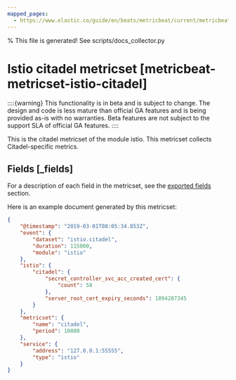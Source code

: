 ```yaml
---
mapped_pages:
  - https://www.elastic.co/guide/en/beats/metricbeat/current/metricbeat-metricset-istio-citadel.html
---
```


% This file is generated! See scripts/docs_collector.py

# Istio citadel metricset [metricbeat-metricset-istio-citadel]

::::{warning}
This functionality is in beta and is subject to change. The design and code is less mature than official GA features and is being provided as-is with no warranties. Beta features are not subject to the support SLA of official GA features.
::::


This is the citadel metricset of the module istio. This metricset collects Citadel-specific metrics.

## Fields [_fields]

For a description of each field in the metricset, see the [exported fields](/reference/metricbeat/exported-fields-istio.md) section.

Here is an example document generated by this metricset:

```json
{
    "@timestamp": "2019-03-01T08:05:34.853Z",
    "event": {
        "dataset": "istio.citadel",
        "duration": 115000,
        "module": "istio"
    },
    "istio": {
        "citadel": {
            "secret_controller_svc_acc_created_cert": {
                "count": 58
            },
            "server_root_cert_expiry_seconds": 1894287345
        }
    },
    "metricset": {
        "name": "citadel",
        "period": 10000
    },
    "service": {
        "address": "127.0.0.1:55555",
        "type": "istio"
    }
}
```
